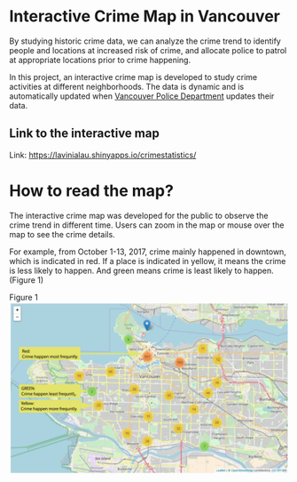 # Interactive Crime Map in Vancouver

By studying historic crime data, we can analyze the crime trend to identify people and locations at increased risk of crime, and allocate police to patrol at appropriate locations prior to crime happening.

In this project, an interactive crime map is developed to study crime activities at different neighborhoods. The data is dynamic and is automatically updated when [Vancouver Police Department](http://data.vancouver.ca/datacatalogue/crime-data.htm) updates their data.


## Link to the interactive map

Link: https://lavinialau.shinyapps.io/crimestatistics/


# How to read the map?

The interactive crime map was developed for the public to observe the crime trend in different time. Users can zoom in the map or mouse over the map to see the crime details.

For example, from October 1-13, 2017, crime mainly happened in downtown, which is indicated in red. If a place is indicated in yellow, it means the crime is less likely to happen. And green means crime is least likely to happen. (Figure 1)

Figure 1
![Image of crime map](https://github.com/Lavinialau/Vancouver-Crime-Map/blob/master/graphics/Figure%201%20Map%20indicator.jpg)
